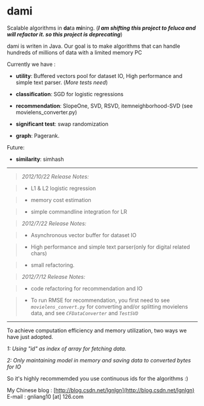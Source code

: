 **dami**
=============

Scalable algorithms in **da**ta **mi**ning. (***I am shifting this project to feluca and will refactor it. so this project is deprecating***)

dami is writen in Java. Our goal is to make algorithms that can handle hundreds of millions of data with a limited memory PC 


Currently we have : 

- **utility**: Buffered vectors pool for dataset IO, High performance and simple text parser. (*More tests need*)

- **classification**: 
SGD for logistic regressions
	
- **recommendation**:
    SlopeOne, SVD, RSVD, itemneighborhood-SVD
    (see movielens_converter.py)
	
- **significant test**:
 swap randomization

- **graph**:
    Pagerank.

Future:


- **similarity**:
    simhash 


---------
>*2012/10/22 Release Notes:*

> - L1 & L2 logistic regression

> - memory cost estimation

> - simple commandline integration for LR

>*2012/7/22 Release Notes:*

> - Asynchronous vector buffer for dataset IO 

> - High performance and simple text parser(only for digital related chars)

> - small refactoring.

>*2012/7/12 Release Notes:*

> - code refactoring for recommendation and IO

> - To run RMSE for recommendation, you first need to see *`movielens_convert.py`* for converting and/or splitting movielens data, and see *`CFDataConverter`* and *`TestSVD`*

----------
To achieve computation efficiency and memory utilization, two ways we have just adopted.
 
*1: Using "id" as index of array for fetching data.*

*2: Only maintaining model in memory and saving data to converted bytes for IO*

So it's highly recommemded you use continuous ids for the algorithms :)

My Chinese blog : [http://blog.csdn.net/lgnlgn](http://blog.csdn.net/lgnlgn)      
E-mail : gnliang10 [at] 126.com
